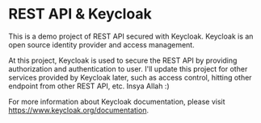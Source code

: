 # REST API & Keycloak

This is a demo project of REST API secured with Keycloak. Keycloak is an open source identity provider and access management.

At this project, Keycloak is used to secure the REST API by providing authorization and authentication to user. 
I'll update this project for other services provided by Keycloak later, such as access control, hitting other endpoint from other REST API, etc. Insya Allah :)


For more information about Keycloak documentation, please visit https://www.keycloak.org/documentation.